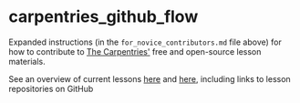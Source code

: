 # carpentries_github_flow

Expanded instructions (in the `for_novice_contributors.md` file above) for how to contribute to [The Carpentries'](http://carpentries.org/) free and open-source lesson materials.

See an overview of current lessons [here](https://software-carpentry.org/lessons/) and [here](http://www.datacarpentry.org/lessons/), including links to lesson repositories on GitHub

